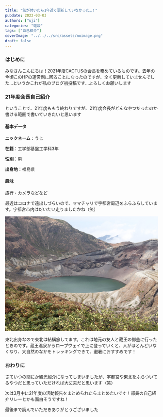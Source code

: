 ```yaml
---
title: "気が付いたら1年近く更新していなかった…！"
pubdate: 2022-03-03
authors: ["uji"]
categories: "雑談"
tags: ["自己紹介"]
coverImage: "../../../src/assets/noimage.png"
draft: false
---
```


### **はじめに**

みなさんこんにちは！2021年度CACTUSの会長を務めているものです。去年の今頃このHPの運営側に回ることになったのですが、全く更新していませんでした…というかこれが私のブログ初投稿です…よろしくお願いします

### 21年度会長自己紹介

ということで、21年度ももう終わりですが、21年度会長がどんなやつだったのか書ける範囲で書いていきたいと思います

#### 基本データ

**ニックネーム**：うじ

**在籍**：工学部基盤工学科3年

**性別**：男

**出身地**：福島県

#### 趣味

旅行・カメラなどなど

最近はコロナで遠出しづらいので、ママチャリで宇都宮周辺をふらふらしています。宇都宮市内はだいたい走りましたかね（笑）

![](../../assets/post/20220303/IMG_7615-scaled.jpg)

東北出身なので東北は結構旅してます。これは地元の友人と蔵王の御釜に行ったときのです。蔵王温泉からロープウェイで上に登っていくと、人がほとんどいなくなり、大自然のなかをトレッキングできて、避暑におすすめです！

### おわりに

さていつの間にか観光紹介になってしまいましたが、宇都宮や東北をふらついてるやつだと思っていただければ大丈夫だと思います（笑）

次は3月中に21年度の活動報告をまとめられたらまとめたいです！部員の自己紹介リレーとかも面白そうですね！

最後まで読んでいただきありがとうございました
